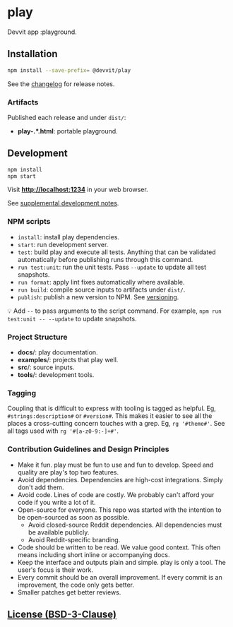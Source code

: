 # play <!-- #strings:title# -->

Devvit app :playground.<!-- #strings:description# -->

## Installation

```bash
npm install --save-prefix= @devvit/play
```

<!-- to-do: add <play-pen> integration note. -->

See the [changelog](changelog.md) for release notes.

### Artifacts

Published each release and under `dist/`:

- **play-.\*.html**: portable playground.
<!-- to-do: - **play-pen.js**: `<play-pen />` web component. -->

## Development

```bash
npm install
npm start
```

Visit **[http://localhost:1234](http://localhost:1234)** in your web browser.

See [supplemental development notes](docs/development.md).

### NPM scripts

- `install`: install play dependencies.
- `start`: run development server.
- `test`: build play and execute all tests. Anything that can be validated
  automatically before publishing runs through this command.
- `run test:unit`: run the unit tests. Pass `--update` to update all test
  snapshots.
- `run format`: apply lint fixes automatically where available.
- `run build`: compile source inputs to artifacts under `dist/`.
- `publish`: publish a new version to NPM. See
  [versioning](docs/versioning.md).<!-- to-do: add -->

💡 Add `--` to pass arguments to the script command. For example,
`npm run test:unit -- --update` to update snapshots.

### Project Structure

- **docs**/: play documentation.
- **examples**/: projects that play well.
- **src**/: source inputs.
- **tools**/: development tools.

### Tagging

Coupling that is difficult to express with tooling is tagged as helpful. Eg,
`#strings:description#` or `#version#`. This makes it easier to see all the
places a cross-cutting concern touches with a grep. Eg, `rg '#theme#'`. See all
tags used with `rg '#[a-z0-9:-]+#'`.

### Contribution Guidelines and Design Principles

- Make it fun. play must be fun to use and fun to develop. Speed and quality are
  play's top two features.
- Avoid dependencies. Dependencies are high-cost integrations. Simply don't add
  them.
- Avoid code. Lines of code are costly. We probably can't afford your code if
  you write a lot of it.
- Open-source for everyone. This repo was started with the intention to be
  open-sourced as soon as possible.
  - Avoid closed-source Reddit dependencies. All dependencies must be available
    publicly.
  - Avoid Reddit-specific branding.
- Code should be written to be read. We value good context. This often means
  including short inline or accompanying docs.
- Keep the interface and outputs plain and simple. play is only a tool. The
  user's focus is their work.
- Every commit should be an overall improvement. If every commit is an
  improvement, the code only gets better.
- Smaller patches get better reviews.

## [License (BSD-3-Clause)](docs/license.md)
